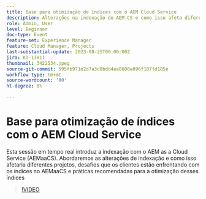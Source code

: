 ```yaml
---
title: Base para otimização de índices com o AEM Cloud Service
description: Alterações na indexação do AEM CS e como isso afeta diferentes projetos, desafios que os clientes estão enfrentando com os índices no AEMaaCS e práticas recomendadas para otimizar esses índices
role: Admin, User
level: Beginner
doc-type: Event
feature-set: Experience Manager
feature: Cloud Manager, Projects
last-substantial-update: 2023-08-25T00:00:00Z
jira: KT-13811
thumbnail: 3422534.jpeg
source-git-commit: 595fb971e2d7a3d8bdd4ea8608e896f187fd185e
workflow-type: tm+mt
source-wordcount: '80'
ht-degree: 0%

---
```



# Base para otimização de índices com o AEM Cloud Service

Esta sessão em tempo real introduz a indexação com o AEM as a Cloud Service (AEMaaCS). Abordaremos as alterações de indexação e como isso afetaria diferentes projetos, desafios que os clientes estão enfrentando com os índices no AEMaaCS e práticas recomendadas para a otimização desses índices

>[!VIDEO](https://video.tv.adobe.com/v/3422534/?learn=on)
